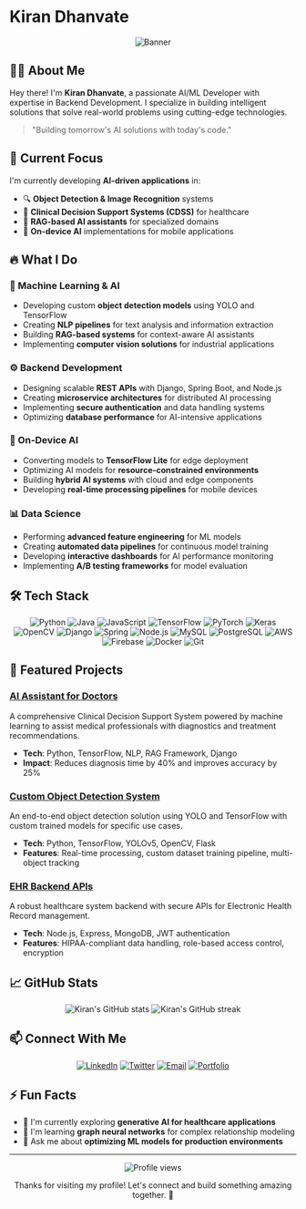 # Kiran Dhanvate
<div align="center">
  
![Banner](https://img.shields.io/badge/AI%20%7C%20ML%20%7C%20Backend-Developer-blue?style=for-the-badge)

</div>

## 👨‍💻 About Me

Hey there! I'm **Kiran Dhanvate**, a passionate AI/ML Developer with expertise in Backend Development. I specialize in building intelligent solutions that solve real-world problems using cutting-edge technologies.

> "Building tomorrow's AI solutions with today's code."

## 🎯 Current Focus

I'm currently developing **AI-driven applications** in:
- 🔍 **Object Detection & Image Recognition** systems
- 🏥 **Clinical Decision Support Systems (CDSS)** for healthcare
- 🤖 **RAG-based AI assistants** for specialized domains
- 📱 **On-device AI** implementations for mobile applications

## 🔥 What I Do

### 🧠 Machine Learning & AI
- Developing custom **object detection models** using YOLO and TensorFlow
- Creating **NLP pipelines** for text analysis and information extraction
- Building **RAG-based systems** for context-aware AI assistants
- Implementing **computer vision solutions** for industrial applications

### ⚙️ Backend Development
- Designing scalable **REST APIs** with Django, Spring Boot, and Node.js
- Creating **microservice architectures** for distributed AI processing
- Implementing **secure authentication** and data handling systems
- Optimizing **database performance** for AI-intensive applications

### 📱 On-Device AI
- Converting models to **TensorFlow Lite** for edge deployment
- Optimizing AI models for **resource-constrained environments**
- Building **hybrid AI systems** with cloud and edge components
- Developing **real-time processing pipelines** for mobile devices

### 📊 Data Science
- Performing **advanced feature engineering** for ML models
- Creating **automated data pipelines** for continuous model training
- Developing **interactive dashboards** for AI performance monitoring
- Implementing **A/B testing frameworks** for model evaluation

## 🛠️ Tech Stack

<div align="center">
  
![Python](https://img.shields.io/badge/-Python-3776AB?style=flat-square&logo=Python&logoColor=white)
![Java](https://img.shields.io/badge/-Java-007396?style=flat-square&logo=java&logoColor=white)
![JavaScript](https://img.shields.io/badge/-JavaScript-F7DF1E?style=flat-square&logo=javascript&logoColor=black)
![TensorFlow](https://img.shields.io/badge/-TensorFlow-FF6F00?style=flat-square&logo=TensorFlow&logoColor=white)
![PyTorch](https://img.shields.io/badge/-PyTorch-EE4C2C?style=flat-square&logo=PyTorch&logoColor=white)
![Keras](https://img.shields.io/badge/-Keras-D00000?style=flat-square&logo=Keras&logoColor=white)
![OpenCV](https://img.shields.io/badge/-OpenCV-5C3EE8?style=flat-square&logo=opencv&logoColor=white)
![Django](https://img.shields.io/badge/-Django-092E20?style=flat-square&logo=Django&logoColor=white)
![Spring](https://img.shields.io/badge/-Spring-6DB33F?style=flat-square&logo=spring&logoColor=white)
![Node.js](https://img.shields.io/badge/-Node.js-339933?style=flat-square&logo=Node.js&logoColor=white)
![MySQL](https://img.shields.io/badge/-MySQL-4479A1?style=flat-square&logo=mysql&logoColor=white)
![PostgreSQL](https://img.shields.io/badge/-PostgreSQL-336791?style=flat-square&logo=postgresql&logoColor=white)
![AWS](https://img.shields.io/badge/-AWS-232F3E?style=flat-square&logo=amazon-aws&logoColor=white)
![Firebase](https://img.shields.io/badge/-Firebase-FFCA28?style=flat-square&logo=firebase&logoColor=black)
![Docker](https://img.shields.io/badge/-Docker-2496ED?style=flat-square&logo=docker&logoColor=white)
![Git](https://img.shields.io/badge/-Git-F05032?style=flat-square&logo=git&logoColor=white)

</div>

## 🚀 Featured Projects

### [AI Assistant for Doctors](https://github.com/Kiran-Dhanvate/AI-Assistant-CDSS)
A comprehensive Clinical Decision Support System powered by machine learning to assist medical professionals with diagnostics and treatment recommendations.
- **Tech**: Python, TensorFlow, NLP, RAG Framework, Django
- **Impact**: Reduces diagnosis time by 40% and improves accuracy by 25%

### [Custom Object Detection System](https://github.com/Kiran-Dhanvate/Object-Detection)
An end-to-end object detection solution using YOLO and TensorFlow with custom trained models for specific use cases.
- **Tech**: Python, TensorFlow, YOLOv5, OpenCV, Flask
- **Features**: Real-time processing, custom dataset training pipeline, multi-object tracking

### [EHR Backend APIs](https://github.com/Kiran-Dhanvate/EHR_node_Backend)
A robust healthcare system backend with secure APIs for Electronic Health Record management.
- **Tech**: Node.js, Express, MongoDB, JWT authentication
- **Features**: HIPAA-compliant data handling, role-based access control, encryption

## 📈 GitHub Stats

<div align="center">
  <img src="https://github-readme-stats.vercel.app/api?username=KiranDhanvate&show_icons=true&theme=radical" alt="Kiran's GitHub stats" />
  <img src="https://github-readme-streak-stats.herokuapp.com/?user=KiranDhanvate&theme=radical" alt="Kiran's GitHub streak" />
</div>

## 📫 Connect With Me

<div align="center">
  
[![LinkedIn](https://img.shields.io/badge/LinkedIn-0077B5?style=for-the-badge&logo=linkedin&logoColor=white)](https://www.linkedin.com/in/kiran-dhanvate/)
[![Twitter](https://img.shields.io/badge/Twitter-1DA1F2?style=for-the-badge&logo=twitter&logoColor=white)](https://twitter.com/KiranDhanvate)
[![Email](https://img.shields.io/badge/Email-D14836?style=for-the-badge&logo=gmail&logoColor=white)](mailto:kirandhanvate735@example.com)
[![Portfolio](https://img.shields.io/badge/Portfolio-000000?style=for-the-badge&logo=About.me&logoColor=white)](https://kiran-dhanvate.dev)
  
</div>

## ⚡ Fun Facts

- 🔭 I'm currently exploring **generative AI for healthcare applications**
- 🌱 I'm learning **graph neural networks** for complex relationship modeling
- 💬 Ask me about **optimizing ML models for production environments**
---

<div align="center">
  <img src="https://komarev.com/ghpvc/?username=Kiran-Dhanvate&color=blueviolet" alt="Profile views" />
  <p>Thanks for visiting my profile! Let's connect and build something amazing together. 🚀</p>
</div>
